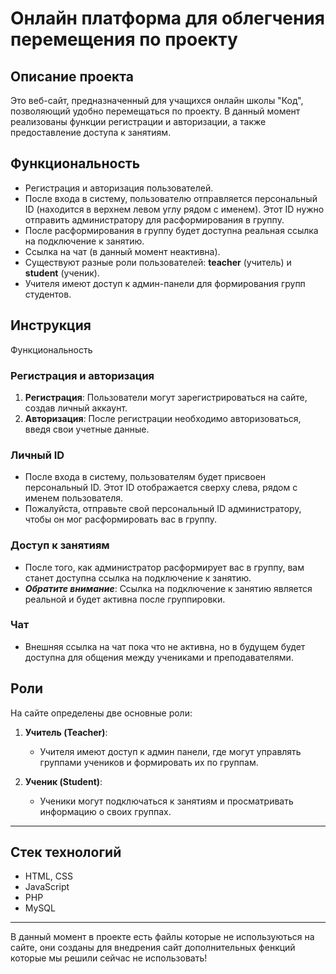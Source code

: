 <h1>Онлайн платформа для облегчения перемещения по проекту</h1>

<h2>Описание проекта</h2>
<p>Это веб-сайт, предназначенный для учащихся онлайн школы "Код", позволяющий удобно перемещаться по проекту. В данный момент реализованы функции регистрации и авторизации, а также предоставление доступа к занятиям.</p>

<h2>Функциональность</h2>
<ul>
    <li>Регистрация и авторизация пользователей.</li>
    <li>После входа в систему, пользователю отправляется персональный ID (находится в верхнем левом углу рядом с именем). Этот ID нужно отправить администратору для расформирования в группу.</li>
    <li>После расформирования в группу будет доступна реальная ссылка на подключение к занятию.</li>
    <li>Ссылка на чат (в данный момент неактивна).</li>
    <li>Существуют разные роли пользователей: <strong>teacher</strong> (учитель) и <strong>student</strong> (ученик).</li>
    <li>Учителя имеют доступ к админ-панели для формирования групп студентов.</li>
</ul>
<h2>Инструкция</h2>
Функциональность

### Регистрация и авторизация

1. **Регистрация**: Пользователи могут зарегистрироваться на сайте, создав личный аккаунт.
2. **Авторизация**: После регистрации необходимо авторизоваться, введя свои учетные данные.

### Личный ID

- После входа в систему, пользователям будет присвоен персональный ID. Этот ID отображается сверху слева, рядом с именем пользователя.
- Пожалуйста, отправьте свой персональный ID администратору, чтобы он мог расформировать вас в группу.

### Доступ к занятиям

- После того, как администратор расформирует вас в группу, вам станет доступна ссылка на подключение к занятию.
- ***Обратите внимание***: Ссылка на подключение к занятию является реальной и будет активна после группировки.

### Чат

- Внешняя ссылка на чат пока что не активна, но в будущем будет доступна для общения между учениками и преподавателями.

## Роли

На сайте определены две основные роли:

1. **Учитель (Teacher)**: 
   - Учителя имеют доступ к админ панели, где могут управлять группами учеников и формировать их по группам.

2. **Ученик (Student)**:
   - Ученики могут подключаться к занятиям и просматривать информацию о своих группах.
<hr>

<h2>Стек технологий</h2>
<ul>
    <li>HTML, CSS</li>
    <li>JavaScript</li>
    <li>PHP</li>
    <li>MySQL</li>
</ul>
<hr>

<span>В данный момент в проекте есть файлы которые не используються на сайте, они созданы для внедрения сайт дополнительных фенкций которые мы решили сейчас не использовать!</span>

